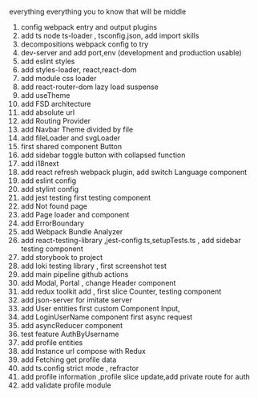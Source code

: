 everything
everything you to know that will be middle 
1. config webpack entry and output plugins
2. add ts node ts-loader , tsconfig.json, add import skills 
3. decompositions webpack config to try 
4. dev-server and add port,env (development and production usable)
5. add eslint styles 
6. add styles-loader, react,react-dom 
7. add module css loader 
8. add react-router-dom lazy load suspense 
9.  add useTheme 
10. add FSD architecture 
11. add absolute url 
12. add Routing Provider
13. add Navbar Theme divided by file
14. add fileLoader and svgLoader
15. first shared component Button
16. add sidebar toggle button with collapsed function
17. add i18next
18. add react refresh webpack plugin, add switch Language component 
19. add eslint config 
20. add stylint config
21. add jest testing first testing component
22. add Not found page 
23. add Page loader and component
24. add ErrorBoundary 
25. add Webpack Bundle Analyzer
26. add react-testing-library ,jest-config.ts,setupTests.ts , add sidebar testing component 
27. add storybook to project 
28. add loki testing library , first screenshot test 
29. add main pipeline github actions
30. add Modal, Portal , change Header component
31. add redux toolkit add , first slice Counter, testing component
32. add json-server for imitate server
33. add User entities first custom Component Input, 
34. add LoginUserName component first async request
35. add asyncReducer component 
36. test feature AuthByUsername
37. add profile entities 
38. add Instance url compose with Redux
39. add Fetching get profile data
40. add ts.config strict mode , refractor 
41. add profile information ,profile slice update,add private route for auth 
42. add validate profile module
